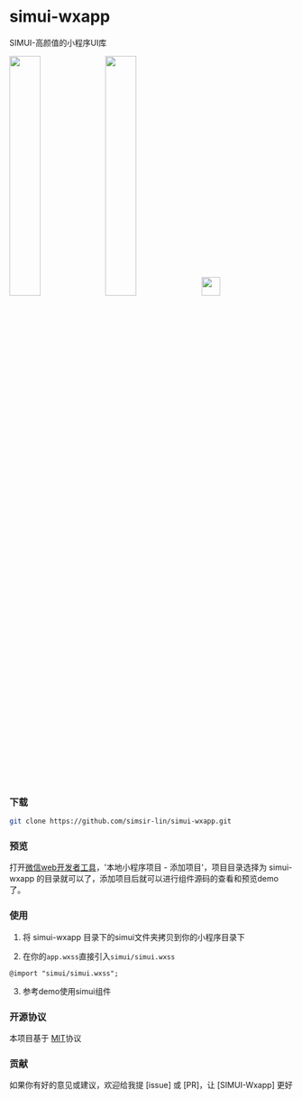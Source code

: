 # simui-wxapp
SIMUI-高颜值的小程序UI库
<!-- ![SIMUI-高颜值的小程序UI库](http://olf3xgrra.bkt.clouddn.com/simui.jpg "SIMUI") -->

<img src="http://olf3xgrra.bkt.clouddn.com/simui.jpg" style="width:33%;" />
<img src="http://olf3xgrra.bkt.clouddn.com/simui2.jpg" style="width:33%;" />
<img src="http://olf3xgrra.bkt.clouddn.com/simui3.jpg" style="width:33px;" />

### 下载
``` bash
git clone https://github.com/simsir-lin/simui-wxapp.git
```
### 预览
打开[微信web开发者工具](https://mp.weixin.qq.com/debug/wxadoc/dev/devtools/download.html)，'本地小程序项目 - 添加项目'，项目目录选择为 simui-wxapp 的目录就可以了，添加项目后就可以进行组件源码的查看和预览demo了。

### 使用
1. 将 simui-wxapp 目录下的simui文件夹拷贝到你的小程序目录下

2. 在你的`app.wxss`直接引入`simui/simui.wxss`
```
@import "simui/simui.wxss";
```

3. 参考demo使用simui组件

### 开源协议
本项目基于 [MIT](https://zh.wikipedia.org/wiki/MIT%E8%A8%B1%E5%8F%AF%E8%AD%89)协议

### 贡献
如果你有好的意见或建议，欢迎给我提 [issue] 或 [PR]，让 [SIMUI-Wxapp] 更好
